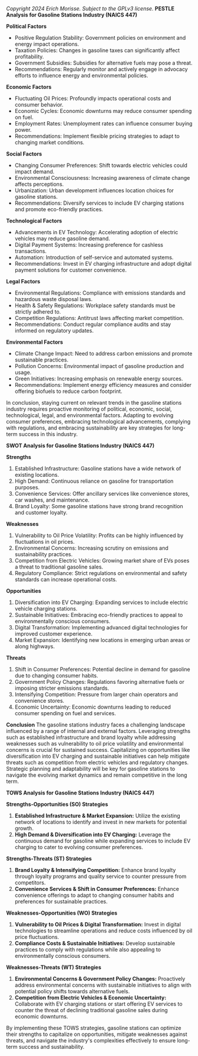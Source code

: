 *Copyright 2024 Erich Morisse.  Subject to the GPLv3 license.*
**PESTLE Analysis for Gasoline Stations Industry (NAICS 447)**

**Political Factors**
- Positive Regulation Stability: Government policies on environment and energy impact operations.
- Taxation Policies: Changes in gasoline taxes can significantly affect profitability.
- Government Subsidies: Subsidies for alternative fuels may pose a threat.
- Recommendations: Regularly monitor and actively engage in advocacy efforts to influence energy and environmental policies.

**Economic Factors**
- Fluctuating Oil Prices: Profoundly impacts operational costs and consumer behavior.
- Economic Cycles: Economic downturns may reduce consumer spending on fuel.
- Employment Rates: Unemployment rates can influence consumer buying power.
- Recommendations: Implement flexible pricing strategies to adapt to changing market conditions.

**Social Factors**
- Changing Consumer Preferences: Shift towards electric vehicles could impact demand.
- Environmental Consciousness: Increasing awareness of climate change affects perceptions.
- Urbanization: Urban development influences location choices for gasoline stations.
- Recommendations: Diversify services to include EV charging stations and promote eco-friendly practices.

**Technological Factors**
- Advancements in EV Technology: Accelerating adoption of electric vehicles may reduce gasoline demand.
- Digital Payment Systems: Increasing preference for cashless transactions.
- Automation: Introduction of self-service and automated systems.
- Recommendations: Invest in EV charging infrastructure and adopt digital payment solutions for customer convenience.

**Legal Factors**
- Environmental Regulations: Compliance with emissions standards and hazardous waste disposal laws.
- Health & Safety Regulations: Workplace safety standards must be strictly adhered to.
- Competition Regulations: Antitrust laws affecting market competition.
- Recommendations: Conduct regular compliance audits and stay informed on regulatory updates.

**Environmental Factors**
- Climate Change Impact: Need to address carbon emissions and promote sustainable practices.
- Pollution Concerns: Environmental impact of gasoline production and usage.
- Green Initiatives: Increasing emphasis on renewable energy sources.
- Recommendations: Implement energy efficiency measures and consider offering biofuels to reduce carbon footprint.

In conclusion, staying current on relevant trends in the gasoline stations industry requires proactive monitoring of political, economic, social, technological, legal, and environmental factors. Adapting to evolving consumer preferences, embracing technological advancements, complying with regulations, and embracing sustainability are key strategies for long-term success in this industry.

**SWOT Analysis for Gasoline Stations Industry (NAICS 447)**

**Strengths**
1. Established Infrastructure: Gasoline stations have a wide network of existing locations.
2. High Demand: Continuous reliance on gasoline for transportation purposes.
3. Convenience Services: Offer ancillary services like convenience stores, car washes, and maintenance.
4. Brand Loyalty: Some gasoline stations have strong brand recognition and customer loyalty.

**Weaknesses**
1. Vulnerability to Oil Price Volatility: Profits can be highly influenced by fluctuations in oil prices.
2. Environmental Concerns: Increasing scrutiny on emissions and sustainability practices.
3. Competition from Electric Vehicles: Growing market share of EVs poses a threat to traditional gasoline sales.
4. Regulatory Compliance: Strict regulations on environmental and safety standards can increase operational costs.

**Opportunities**
1. Diversification into EV Charging: Expanding services to include electric vehicle charging stations.
2. Sustainable Initiatives: Embracing eco-friendly practices to appeal to environmentally conscious consumers.
3. Digital Transformation: Implementing advanced digital technologies for improved customer experience.
4. Market Expansion: Identifying new locations in emerging urban areas or along highways.

**Threats**
1. Shift in Consumer Preferences: Potential decline in demand for gasoline due to changing consumer habits.
2. Government Policy Changes: Regulations favoring alternative fuels or imposing stricter emissions standards.
3. Intensifying Competition: Pressure from larger chain operators and convenience stores.
4. Economic Uncertainty: Economic downturns leading to reduced consumer spending on fuel and services.

**Conclusion**
The gasoline stations industry faces a challenging landscape influenced by a range of internal and external factors. Leveraging strengths such as established infrastructure and brand loyalty while addressing weaknesses such as vulnerability to oil price volatility and environmental concerns is crucial for sustained success. Capitalizing on opportunities like diversification into EV charging and sustainable initiatives can help mitigate threats such as competition from electric vehicles and regulatory changes. Strategic planning and adaptability will be key for gasoline stations to navigate the evolving market dynamics and remain competitive in the long term.

**TOWS Analysis for Gasoline Stations Industry (NAICS 447)**

**Strengths-Opportunities (SO) Strategies**
1. **Established Infrastructure & Market Expansion:** Utilize the existing network of locations to identify and invest in new markets for potential growth.
2. **High Demand & Diversification into EV Charging:** Leverage the continuous demand for gasoline while expanding services to include EV charging to cater to evolving consumer preferences.

**Strengths-Threats (ST) Strategies**
1. **Brand Loyalty & Intensifying Competition:** Enhance brand loyalty through loyalty programs and quality service to counter pressure from competitors.
2. **Convenience Services & Shift in Consumer Preferences:** Enhance convenience offerings to adapt to changing consumer habits and preferences for sustainable practices.

**Weaknesses-Opportunities (WO) Strategies**
1. **Vulnerability to Oil Prices & Digital Transformation:** Invest in digital technologies to streamline operations and reduce costs influenced by oil price fluctuations.
2. **Compliance Costs & Sustainable Initiatives:** Develop sustainable practices to comply with regulations while also appealing to environmentally conscious consumers.

**Weaknesses-Threats (WT) Strategies**
1. **Environmental Concerns & Government Policy Changes:** Proactively address environmental concerns with sustainable initiatives to align with potential policy shifts towards alternative fuels.
2. **Competition from Electric Vehicles & Economic Uncertainty:** Collaborate with EV charging stations or start offering EV services to counter the threat of declining traditional gasoline sales during economic downturns.

By implementing these TOWS strategies, gasoline stations can optimize their strengths to capitalize on opportunities, mitigate weaknesses against threats, and navigate the industry's complexities effectively to ensure long-term success and sustainability.

